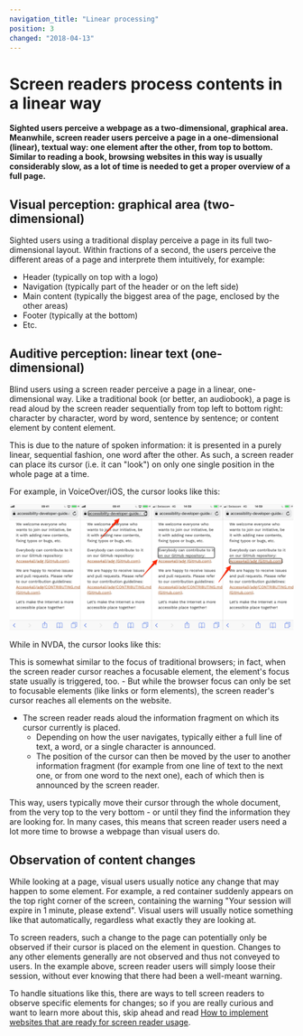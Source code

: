 ```yaml
---
navigation_title: "Linear processing"
position: 3
changed: "2018-04-13"
---
```


# Screen readers process contents in a linear way

**Sighted users perceive a webpage as a two-dimensional, graphical area. Meanwhile, screen reader users perceive a page in a one-dimensional (linear), textual way: one element after the other, from top to bottom. Similar to reading a book, browsing websites in this way is usually considerably slow, as a lot of time is needed to get a proper overview of a full page.**

## Visual perception: graphical area (two-dimensional)

Sighted users using a traditional display perceive a page in its full two-dimensional layout. Within fractions of a second, the users perceive the different areas of a page and interprete them intuitively, for example:

- Header (typically on top with a logo)
- Navigation (typically part of the header or on the left side)
- Main content (typically the biggest area of the page, enclosed by the other areas)
- Footer (typically at the bottom)
- Etc.

## Auditive perception: linear text (one-dimensional)

Blind users using a screen reader perceive a page in a linear, one-dimensional way. Like a traditional book (or better, an audiobook), a page is read aloud by the screen reader sequentially from top left to bottom right: character by character, word by word, sentence by sentence; or content element by content element.

This is due to the nature of spoken information: it is presented in a purely linear, sequential fashion, one word after the other. As such, a screen reader can place its cursor (i.e. it can "look") on only one single position in the whole page at a time.

For example, in VoiceOver/iOS, the cursor looks like this:

![VoiceOver/iOS cursor](_media/voiceover-ios-cursor.png)

While in NVDA, the cursor looks like this:

This is somewhat similar to the focus of traditional browsers; in fact, when the screen reader cursor reaches a focusable element, the element's focus state usually is triggered, too.
      - But while the browser focus can only be set to focusable elements (like links or form elements), the screen reader's cursor reaches all elements on the website.
- The screen reader reads aloud the information fragment on which its cursor currently is placed.
    - Depending on how the user navigates, typically either a full line of text, a word, or a single character is announced.
    - The position of the cursor can then be moved by the user to another information fragment (for example from one line of text to the next one, or from one word to the next one), each of which then is announced by the screen reader.

This way, users typically move their cursor through the whole document, from the very top to the very bottom - or until they find the information they are looking for. In many cases, this means that screen reader users need a lot more time to browse a webpage than visual users do.

## Observation of content changes

While looking at a page, visual users usually notice any change that may happen to some element. For example, a red container suddenly appears on the top right corner of the screen, containing the warning "Your session will expire in 1 minute, please extend". Visual users will usually notice something like that automatically, regardless what exactly they are looking at.

To screen readers, such a change to the page can potentially only be observed if their cursor is placed on the element in question. Changes to any other elements generally are not observed and thus not conveyed to users. In the example above, screen reader users will simply loose their session, without ever knowing that there had been a well-meant warning.

To handle situations like this, there are ways to tell screen readers to observe specific elements for changes; so if you are really curious and want to learn more about this, skip ahead and read [How to implement websites that are ready for screen reader usage](/knowledge/desktop-screen-readers/how-to-implement).
